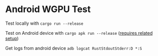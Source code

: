 # Android WGPU Test
Test locally with `cargo run --release`

Test on Android device with `cargo apk run --release` ([requires related setup](https://github.com/rust-windowing/android-ndk-rs))

Get logs from android device `adb logcat RustStdoutStderr:D *:S`